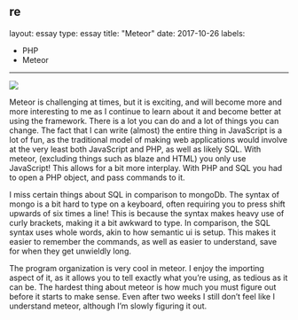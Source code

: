 re
---
layout: essay
type: essay
title: "Meteor"
date: 2017-10-26
labels:
  - PHP
  - Meteor
---


<img class="ui image" style="float left" src="https://atomate.net/hire-javascript-developers/united-kingdom/london/img/meteor.png">

Meteor is challenging at times, but it is exciting, and will become more and more interesting to me as I continue to learn about it and become better at using the framework. There is a lot you can do and a lot of things you can change. The fact that I can write (almost) the entire thing in JavaScript is a lot of fun, as the traditional model of making web applications would involve at the very least both JavaScript and PHP, as well as likely SQL. With meteor, (excluding things such as blaze and HTML) you only use JavaScript! This allows for a bit more interplay. With PHP and SQL you had to open a PHP object, and pass commands to it.

I miss certain things about SQL in comparison to mongoDb. The syntax of mongo is a bit hard to type on a keyboard, often requiring you to press shift upwards of six times a line! This is because the syntax makes heavy use of curly brackets, making it a bit awkward to type. In comparison, the SQL syntax uses whole words, akin to how semantic ui is setup. This makes it easier to remember the commands, as well as easier to understand, save for when they get unwieldly long.

The program organization is very cool in meteor. I enjoy the importing aspect of it, as it allows you to tell exactly what you’re using, as tedious as it can be. The hardest thing about meteor is how much you must figure out before it starts to make sense. Even after two weeks I still don’t feel like I understand meteor, although I’m slowly figuring it out.
